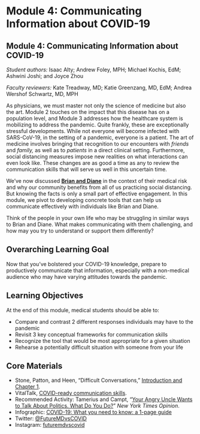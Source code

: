 # Module 4: Communicating Information about COVID-19

## Module 4: Communicating Information about COVID-19

_Student authors:_ Isaac Alty; Andrew Foley, MPH; Michael Kochis, EdM; Ashwini Joshi; and Joyce Zhou

_Faculty reviewers:_ Kate Treadway, MD; Katie Greenzang, MD, EdM; Andrea Wershof Schwartz, MD, MPH

As physicians, we must master not only the science of medicine but also the art. Module 2 touches on the impact that this disease has on a population level, and Module 3 addresses how the healthcare system is mobilizing to address the pandemic. Quite frankly, these are exceptionally stressful developments. While not everyone will become infected with SARS-CoV-19, in the setting of a pandemic, everyone is a patient. The art of medicine involves bringing that recognition to our encounters with _friends_ and _family,_ as well as to _patients_ in a direct clinical setting. Furthermore, social distancing measures impose new realities on what interactions can even look like. These changes are as good a time as any to review the communication skills that will serve us well in this uncertain time.

We’ve now discussed [**Brian and Diane**](https://curriculum.covidstudentresponse.org/curriculum-overview/cases) in the context of their medical risk and why our community benefits from all of us practicing social distancing. But knowing the facts is only a small part of effective engagement. In this module, we pivot to developing concrete tools that can help us communicate effectively with individuals like Brian and Diane.

Think of the people in your own life who may be struggling in similar ways to Brian and Diane. What makes communicating with them challenging, and how may you try to understand or support them differently?

## **Overarching Learning Goal** 

Now that you’ve bolstered your COVID-19 knowledge, prepare to productively communicate that information, especially with a non-medical audience who may have varying attitudes towards the pandemic.

##  **Learning Objectives**

At the end of this module, medical students should be able to:

* Compare and contrast 2 different responses individuals may have to the pandemic
* Revisit 3 key conceptual frameworks for communication skills
* Recognize the tool that would be most appropriate for a given situation
* Rehearse a potentially difficult situation with someone from your life

## Core Materials

* Stone, Patton, and Heen, “Difficult Conversations,” [Introduction and Chapter 1](https://drive.google.com/file/d/1S-R5-b5lSgOvQqO4OJqCWMrEHFzPKZzS/view?usp=sharing).
* VitalTalk, [COVID-ready communication skills](https://docs.google.com/document/d/1uSh0FeYdkGgHsZqem552iC0KmXIgaGKohl7SoeY2UXQ/mobilebasic).
* Recommended Activity: Tamerius and Campt, “[Your Angry Uncle Wants to Talk About Politics. What Do You Do?](https://www.nytimes.com/interactive/2019/11/26/opinion/family-holiday-talk-impeachment.html)” _New York Times Opinion_.
* Infographic: [COVID-19: What you need to know: a 1-page guide](https://drive.google.com/file/d/1DhgIqGB7MNaK8LCH5_M2oew2N0oGPFnD/view?usp=sharing)
* Twitter: [@FutureMDvsCOVID](https://twitter.com/FutureMDvsCOVID)
* Instagram: [futuremdvscovid](https://www.instagram.com/futuremdvscovid/)

